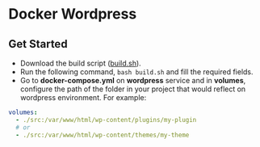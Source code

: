 # Docker Wordpress

## Get Started

- Download the build script ([build.sh](https://raw.githubusercontent.com/MaycowDouglas/docker-wordpress/main/build.sh)).
- Run the following command, `bash build.sh` and fill the required fields.
- Go to **docker-compose.yml** on **wordpress** service and in **volumes**, configure the path of the folder in your project that would reflect on wordpress environment. For example:

```yml
volumes:
  - ./src:/var/www/html/wp-content/plugins/my-plugin
  # or
  - ./src:/var/www/html/wp-content/themes/my-theme
```

